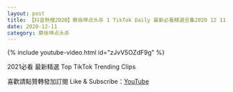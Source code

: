 ```yaml
---
layout: post
title: 【抖音熱搜2020】蔡徐坤点头杀 1 TikTok Daily 最新必看精選合集2020 12 11
date: 2020-12-11
category: 蔡徐坤点头杀
---
```


{% include youtube-video.html id="zJvV5OZdF9g" %}

2021必看 最新精選 Top TikTok Trending Clips

喜歡請點贊轉發加訂閱 Like & Subscribe：[YouTube](https://www.youtube.com/channel/UCAoR7VcanIPd04uEq_GIylA/videos)

